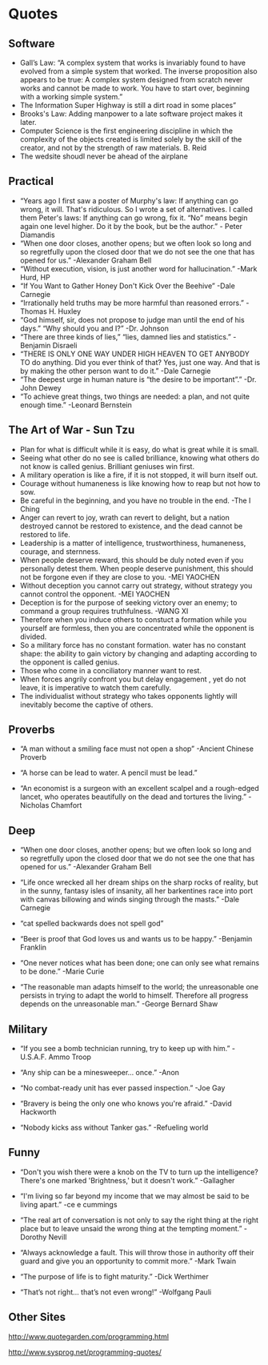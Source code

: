 <!-- TITLE: Favorite Quotes -->
<!-- SUBTITLE: A quick summary of Favorite Quotes -->

# Quotes
## Software

* Gall’s Law: “A complex system that works is invariably found to have evolved from a simple system that worked. The inverse proposition also appears to be true: A complex system designed from scratch never works and cannot be made to work. You have to start over, beginning with a working simple system.”
* The Information Super Highway is still a dirt road in some places”
* Brooks's Law: Adding manpower to a late software project makes it later.
* Computer Science is the first engineering discipline in which the complexity of the objects created is limited solely by the skill of the creator, and not by the strength of raw materials. B. Reid
* The wedsite shoudl never be ahead of the airplane

## Practical
* “Years ago I first saw a poster of Murphy's law: If anything can go wrong, it will. That's ridiculous. So I wrote a set of alternatives. I called them Peter's laws: If anything can go wrong, fix it. “No” means begin again one level higher. Do it by the book, but be the author.” - Peter Diamandis
* “When one door closes, another opens; but we often look so long and so regretfully upon the closed door that we do not see the one that has opened for us.” -Alexander Graham Bell
* “Without execution, vision, is just another word for hallucination.” -Mark Hurd, HP
* “If You Want to Gather Honey Don't Kick Over the Beehive” -Dale Carnegie
* “Irrationally held truths may be more harmful than reasoned errors.” -Thomas H. Huxley
* “God himself, sir, does not propose to judge man until the end of his days.” “Why should you and I?” -Dr. Johnson
* “There are three kinds of lies,” “lies, damned lies and statistics.” -Benjamin Disraeli
* “THERE IS ONLY ONE WAY UNDER HIGH HEAVEN TO GET ANYBODY TO do anything. Did you ever think of that? Yes, just one way. And that is by making the other person want to do it.” -Dale Carnegie
* “The deepest urge in human nature is “the desire to be important”.” -Dr. John Dewey
* “To achieve great things, two things are needed: a plan, and not quite enough time.” -Leonard Bernstein

## The Art of War - Sun Tzu

* Plan for what is difficult while it is easy, do what is great while it is small.
* Seeing what other do no see is called brilliance, knowing what others do not know is called genius. Brilliant geniuses win first.
* A military operation is like a fire, if it is not stopped, it will burn itself out.
* Courage without humaneness is like knowing how to reap but not how to sow.
* Be careful in the beginning, and you have no trouble in the end. -The I Ching
* Anger can revert to joy, wrath can revert to delight, but a nation destroyed cannot be restored to existence, and the dead cannot be restored to life.
* Leadership is a matter of intelligence, trustworthiness, humaneness, courage, and sternness.
* When people deserve reward, this should be duly noted even if you personally detest them. When people deserve punishment, this should not be forgone even if they are close to you. -MEI YAOCHEN
* Without deception you cannot carry out strategy, without strategy you cannot control the opponent. -MEI YAOCHEN
* Deception is for the purpose of seeking victory over an enemy; to command a group requires truthfulness. -WANG XI
* Therefore when you induce others to constuct a formation while you yourself are formless, then you are concentrated while the opponent is divided.
* So a military force has no constant formation. water has no constant shape: the ability to gain victory by changing and adapting according to the opponent is called genius.
* Those who come in a conciliatory manner want to rest.
* When forces angrily confront you but delay engagement , yet do not leave, it is imperative to watch them carefully.
* The individualist without strategy who takes opponents lightly will inevitably become the captive of others.

## Proverbs

* “A man without a smiling face must not open a shop” -Ancient Chinese Proverb

* “A horse can be lead to water. A pencil must be lead.”

* “An economist is a surgeon with an excellent scalpel and a rough-edged lancet, who operates beautifully on the dead and tortures the living.” -Nicholas Chamfort

## Deep

* “When one door closes, another opens; but we often look so long and so regretfully upon the closed door that we do not see the one that has opened for us.” -Alexander Graham Bell

* “Life once wrecked all her dream ships on the sharp rocks of reality, but in the sunny, fantasy isles of insanity, all her barkentines race into port with canvas billowing and winds singing through the masts.” -Dale Carnegie

* “cat spelled backwards does not spell god”

* “Beer is proof that God loves us and wants us to be happy.” -Benjamin Franklin

* “One never notices what has been done; one can only see what remains to be done.” -Marie Curie

* “The reasonable man adapts himself to the world; the unreasonable one persists in trying to adapt the world to himself. Therefore all progress depends on the unreasonable man.” -George Bernard Shaw

## Military

* “If you see a bomb technician running, try to keep up with him.” -U.S.A.F. Ammo Troop

* “Any ship can be a minesweeper… once.” -Anon

* “No combat-ready unit has ever passed inspection.” -Joe Gay

* “Bravery is being the only one who knows you're afraid.” -David Hackworth

* “Nobody kicks ass without Tanker gas.” -Refueling world

## Funny

* “Don't you wish there were a knob on the TV to turn up the intelligence? There's one marked 'Brightness,' but it doesn't work.” -Gallagher

* “I'm living so far beyond my income that we may almost be said to be living apart.” -ce e cummings

* “The real art of conversation is not only to say the right thing at the right place but to leave unsaid the wrong thing at the tempting moment.” -Dorothy Nevill

* “Always acknowledge a fault. This will throw those in authority off their guard and give you an opportunity to commit more.” -Mark Twain

* “The purpose of life is to fight maturity.” -Dick Werthimer

* “That’s not right… that’s not even wrong!” -Wolfgang Pauli

## Other Sites

http://www.quotegarden.com/programming.html

http://www.sysprog.net/programming-quotes/